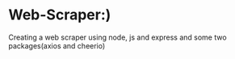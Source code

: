 # Web-Scraper:)
Creating a web scraper using node, js and express and some two packages(axios and cheerio)
